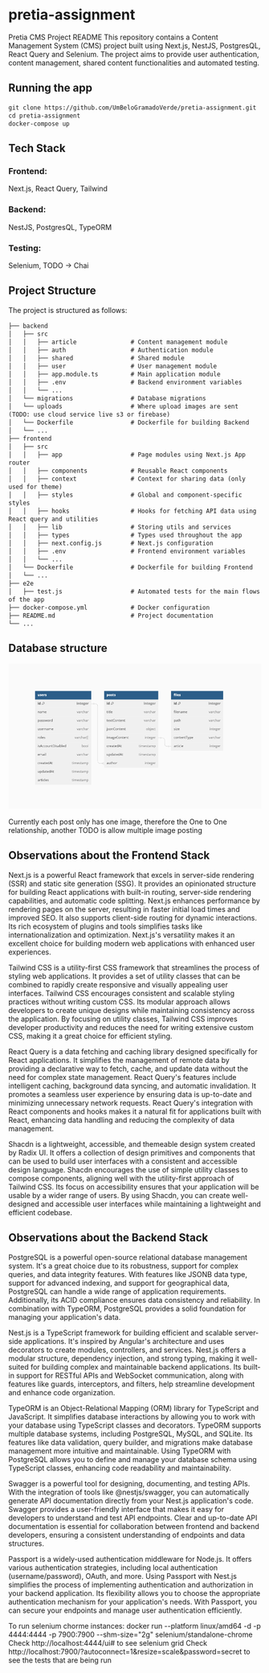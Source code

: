 # pretia-assignment
 
Pretia CMS Project README
This repository contains a Content Management System (CMS) project built using Next.js, NestJS, PostgresQL, React Query and Selenium. The project aims to provide user authentication, content management, shared content functionalities and automated testing.

## Running the app

```
git clone https://github.com/UmBeloGramadoVerde/pretia-assignment.git
cd pretia-assignment
docker-compose up
```

## Tech Stack

### Frontend:

Next.js, React Query, Tailwind

### Backend:

NestJS, PostgresQL, TypeORM

### Testing:
Selenium, TODO -> Chai

## Project Structure
The project is structured as follows:

```
├── backend
│   ├── src
│   │   ├── article               # Content management module
│   │   ├── auth                  # Authentication module
│   │   ├── shared                # Shared module
│   │   ├── user                  # User management module
│   │   ├── app.module.ts         # Main application module
│   │   ├── .env                  # Backend environment variables
│   │   └── ...
│   └── migrations                # Database migrations
│   └── uploads                   # Where upload images are sent (TODO: use cloud service live s3 or firebase)
│   └── Dockerfile                # Dockerfile for building Backend
│   └── ...
├── frontend
│   ├── src
│   │   ├── app                   # Page modules using Next.js App router
│   │   ├── components            # Reusable React components
│   │   ├── context               # Context for sharing data (only used for theme)
│   │   ├── styles                # Global and component-specific styles
│   │   ├── hooks                 # Hooks for fetching API data using React query and utilities
│   │   ├── lib                   # Storing utils and services
│   │   ├── types                 # Types used throughout the app
│   │   ├── next.config.js        # Next.js configuration
│   │   ├── .env                  # Frontend environment variables
│   │   └── ...
│   └── Dockerfile                # Dockerfile for building Frontend
│   └── ...
├── e2e
│   ├── test.js                   # Automated tests for the main flows of the app
├── docker-compose.yml            # Docker configuration
├── README.md                     # Project documentation
└── ...
```

## Database structure

![Database structure](https://github.com/UmBeloGramadoVerde/pretia-assignment/blob/main/frontend/public/images/db_structure.png?raw=true)

Currently each post only has one image, therefore the One to One relationship, another TODO is allow multiple image posting

## Observations about the Frontend Stack

Next.js is a powerful React framework that excels in server-side rendering (SSR) and static site generation (SSG). It provides an opinionated structure for building React applications with built-in routing, server-side rendering capabilities, and automatic code splitting. Next.js enhances performance by rendering pages on the server, resulting in faster initial load times and improved SEO. It also supports client-side routing for dynamic interactions. Its rich ecosystem of plugins and tools simplifies tasks like internationalization and optimization. Next.js's versatility makes it an excellent choice for building modern web applications with enhanced user experiences.

Tailwind CSS is a utility-first CSS framework that streamlines the process of styling web applications. It provides a set of utility classes that can be combined to rapidly create responsive and visually appealing user interfaces. Tailwind CSS encourages consistent and scalable styling practices without writing custom CSS. Its modular approach allows developers to create unique designs while maintaining consistency across the application. By focusing on utility classes, Tailwind CSS improves developer productivity and reduces the need for writing extensive custom CSS, making it a great choice for efficient styling.

React Query is a data fetching and caching library designed specifically for React applications. It simplifies the management of remote data by providing a declarative way to fetch, cache, and update data without the need for complex state management. React Query's features include intelligent caching, background data syncing, and automatic invalidation. It promotes a seamless user experience by ensuring data is up-to-date and minimizing unnecessary network requests. React Query's integration with React components and hooks makes it a natural fit for applications built with React, enhancing data handling and reducing the complexity of data management.

Shacdn is a lightweight, accessible, and themeable design system created by Radix UI. It offers a collection of design primitives and components that can be used to build user interfaces with a consistent and accessible design language. Shacdn encourages the use of simple utility classes to compose components, aligning well with the utility-first approach of Tailwind CSS. Its focus on accessibility ensures that your application will be usable by a wider range of users. By using Shacdn, you can create well-designed and accessible user interfaces while maintaining a lightweight and efficient codebase.

## Observations about the Backend Stack

PostgreSQL is a powerful open-source relational database management system. It's a great choice due to its robustness, support for complex queries, and data integrity features. With features like JSONB data type, support for advanced indexing, and support for geographical data, PostgreSQL can handle a wide range of application requirements. Additionally, its ACID compliance ensures data consistency and reliability. In combination with TypeORM, PostgreSQL provides a solid foundation for managing your application's data.

Nest.js is a TypeScript framework for building efficient and scalable server-side applications. It's inspired by Angular's architecture and uses decorators to create modules, controllers, and services. Nest.js offers a modular structure, dependency injection, and strong typing, making it well-suited for building complex and maintainable backend applications. Its built-in support for RESTful APIs and WebSocket communication, along with features like guards, interceptors, and filters, help streamline development and enhance code organization.

TypeORM is an Object-Relational Mapping (ORM) library for TypeScript and JavaScript. It simplifies database interactions by allowing you to work with your database using TypeScript classes and decorators. TypeORM supports multiple database systems, including PostgreSQL, MySQL, and SQLite. Its features like data validation, query builder, and migrations make database management more intuitive and maintainable. Using TypeORM with PostgreSQL allows you to define and manage your database schema using TypeScript classes, enhancing code readability and maintainability.

Swagger is a powerful tool for designing, documenting, and testing APIs. With the integration of tools like @nestjs/swagger, you can automatically generate API documentation directly from your Nest.js application's code. Swagger provides a user-friendly interface that makes it easy for developers to understand and test API endpoints. Clear and up-to-date API documentation is essential for collaboration between frontend and backend developers, ensuring a consistent understanding of endpoints and data structures.

Passport is a widely-used authentication middleware for Node.js. It offers various authentication strategies, including local authentication (username/password), OAuth, and more. Using Passport with Nest.js simplifies the process of implementing authentication and authorization in your backend application. Its flexibility allows you to choose the appropriate authentication mechanism for your application's needs. With Passport, you can secure your endpoints and manage user authentication efficiently.

To run selenium chorme instances:
    docker run  --platform linux/amd64 -d -p 4444:4444 -p 7900:7900 --shm-size="2g" selenium/standalone-chrome
    Check http://localhost:4444/ui# to see selenium grid
    Check http://localhost:7900/?autoconnect=1&resize=scale&password=secret to see the tests that are being run